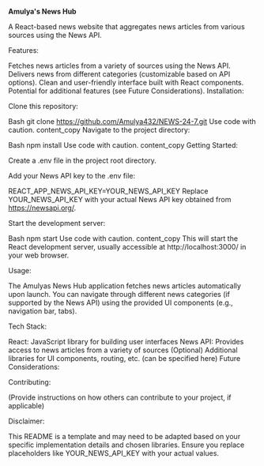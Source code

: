 **Amulya's News Hub**

A React-based news website that aggregates news articles from various sources using the News API.

Features:

Fetches news articles from a variety of sources using the News API.
Delivers news from different categories (customizable based on API options).
Clean and user-friendly interface built with React components.
Potential for additional features (see Future Considerations).
Installation:

Clone this repository:

Bash
git clone https://github.com/Amulya432/NEWS-24-7.git
Use code with caution.
content_copy
Navigate to the project directory:

Bash
npm install
Use code with caution.
content_copy
Getting Started:

Create a .env file in the project root directory.

Add your News API key to the .env file:

REACT_APP_NEWS_API_KEY=YOUR_NEWS_API_KEY
Replace YOUR_NEWS_API_KEY with your actual News API key obtained from https://newsapi.org/.

Start the development server:

Bash
npm start
Use code with caution.
content_copy
This will start the React development server, usually accessible at http://localhost:3000/ in your web browser.

Usage:

The Amulyas News Hub application fetches news articles automatically upon launch. You can navigate through different news categories (if supported by the News API) using the provided UI components (e.g., navigation bar, tabs).

Tech Stack:

React: JavaScript library for building user interfaces
News API: Provides access to news articles from a variety of sources
(Optional) Additional libraries for UI components, routing, etc. (can be specified here)
Future Considerations:

Contributing:

(Provide instructions on how others can contribute to your project, if applicable)

Disclaimer:

This README is a template and may need to be adapted based on your specific implementation details and chosen libraries. Ensure you replace placeholders like YOUR_NEWS_API_KEY with your actual values.
